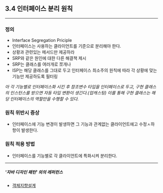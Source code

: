 3.4 인터페이스 분리 원칙
---------------------

--------------------
### 정의
 - Interface Segregation Priciple
 - 인터페이스는 사용하는 클라이언트를 기준으로 분리해야 한다.
 - 상황과 관련있는 메서드만 제공하라
 - SRP와 같은 원인에 대한 다른 해결책 제시
  - SRP는 클래스를 여러개로 쪼개나
  - ISP는 해당 클래스를 그대로 두고 인터페이스 최소주의 원칙에 따라 각 상황에 맞는 기능만 제공하도록 필터링

_아 각 기능별로 인터페이스화 시킨 후 참조변수 타입을 인터페이스로 두고, 구현 클래스의 인스턴스를 받으면 자동 타입 변환이 생긴다.(업캐스팅) 이를 통해 구현 클래스는 해당 인터페이스의 역할만을 수행할 수 있다._

### 원칙 위반시 증상
 - 인터페이스에 기능 변경이 발생하면 그 기능과 관계없는 클라이언트에고 수정ㅅ하항이 발생한다.

### 원칙 적용 방법
 - 인터페이스를 기능별로 각 클라이언트에 특화시켜 분리한다.

----------------
##### '자바 디자인 패턴' 외의 레퍼런스
- [객체지향설계](https://limkydev.tistory.com/77)

